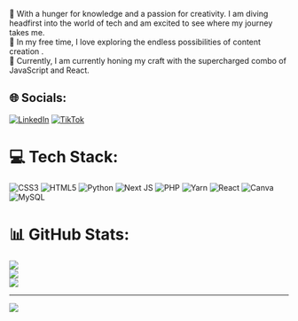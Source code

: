 🔭 With a hunger for knowledge and a passion for creativity. I am diving headfirst into the world of tech and am excited to see where my journey takes me.<br>🤝 In my free time, I love exploring the endless possibilities of content creation .<br>🌱 Currently, I am currently honing my craft with the supercharged combo of JavaScript and React.<br>

## 🌐 Socials:
[![LinkedIn](https://img.shields.io/badge/LinkedIn-%230077B5.svg?logo=linkedin&logoColor=white)](https://linkedin.com/in/https://www.linkedin.com/in/gracie-sharma333/) [![TikTok](https://img.shields.io/badge/TikTok-%23000000.svg?logo=TikTok&logoColor=white)](https://tiktok.com/@00.nobody.00) 

# 💻 Tech Stack:
![CSS3](https://img.shields.io/badge/css3-%231572B6.svg?style=flat&logo=css3&logoColor=white) ![HTML5](https://img.shields.io/badge/html5-%23E34F26.svg?style=flat&logo=html5&logoColor=white) ![Python](https://img.shields.io/badge/python-3670A0?style=flat&logo=python&logoColor=ffdd54) ![Next JS](https://img.shields.io/badge/Next-black?style=flat&logo=next.js&logoColor=white) ![PHP](https://img.shields.io/badge/php-%23777BB4.svg?style=flat&logo=php&logoColor=white) ![Yarn](https://img.shields.io/badge/yarn-%232C8EBB.svg?style=flat&logo=yarn&logoColor=white) ![React](https://img.shields.io/badge/react-%2320232a.svg?style=flat&logo=react&logoColor=%2361DAFB) ![Canva](https://img.shields.io/badge/Canva-%2300C4CC.svg?style=flat&logo=Canva&logoColor=white) ![MySQL](https://img.shields.io/badge/mysql-%2300f.svg?style=flat&logo=mysql&logoColor=white)
# 📊 GitHub Stats:
![](https://github-readme-stats.vercel.app/api?username=graciesharma&theme=dark&hide_border=false&include_all_commits=false&count_private=false)<br/>
![](https://github-readme-streak-stats.herokuapp.com/?user=graciesharma&theme=dark&hide_border=false)<br/>
![](https://github-readme-stats.vercel.app/api/top-langs/?username=graciesharma&theme=dark&hide_border=false&include_all_commits=false&count_private=false&layout=compact)

---
[![](https://visitcount.itsvg.in/api?id=graciesharma&icon=0&color=0)](https://visitcount.itsvg.in)

<!-- Proudly created with GPRM ( https://gprm.itsvg.in ) -->
